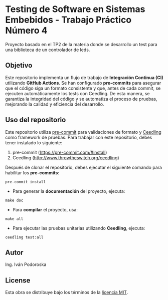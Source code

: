 # Testing de Software en Sistemas Embebidos - Trabajo Práctico Número 4

Proyecto basado en el TP2 de la materia donde se desarrollo un test para una biblioteca de un controlador de leds.

## Objetivo

Este repositorio implementa un flujo de trabajo de **Integración Continua (CI)** utilizando **GitHub Actions**. Se han configurado **pre-commits** para asegurar que el código siga un formato consistente y que, antes de cada commit, se ejecuten automáticamente los tests con Ceedling. De esta manera, se garantiza la integridad del código y se automatiza el proceso de pruebas, mejorando la calidad y eficiencia del desarrollo.

## Uso del repositorio

Este repositorio utiliza [pre-commit](https://pre-commit.com) para validaciones de formato y [Ceedling](http://www.throwtheswitch.org/ceedling) como framework de pruebas. Para trabajar con este repositorio, debes tener instalado lo siguiente:

1. pre-commit (<https://pre-commit.com/#install>)
2. Ceedling (<http://www.throwtheswitch.org/ceedling>)

Después de clonar el repositorio, debes ejecutar el siguiente comando para habilitar los **pre-commits**:

```
pre-commit install
```

- Para generar la **documentación** del proyecto, ejecuta:

```
make doc

```

- Para **compilar** el proyecto, usa:

```
make all

```

- Para ejecutar las pruebas unitarias utilizando **Ceedling**, ejecuta:

```
ceedling test:all
```

## Autor

Ing. Iván Podoroska

## License

Esta obra se distribuye bajo los términos de la [licencia MIT](https://spdx.org/licenses/MIT.html).
